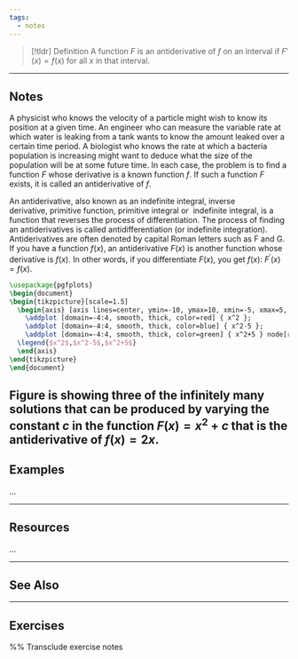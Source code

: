 ```yaml
---
tags:
  - notes
---
```

> [!tldr] Definition
> A function $F$ is an antiderivative of $f$ on an interval if $F'(x) = f(x)$ for all $x$ in that interval.
---
## Notes
A physicist who knows the velocity of a particle might wish to know its position at a given time. An engineer who can measure the variable rate at which water is leaking from a tank wants to know the amount leaked over a certain time period. A biologist who knows the rate at which a bacteria population is increasing might want to deduce what the size of the population will be at some future time. In each case, the problem is to find a function $F$ whose derivative is a known function $f$. If such a function $F$ exists, it is called an antiderivative of $f$. 

An antiderivative, also known as an indefinite integral, inverse derivative, primitive function, primitive integral or  indefinite integral, is a function that reverses the process of differentiation. The process of finding an antiderivatives is called antidifferentiation (or indefinite integration). Antiderivatives are often denoted by capital Roman letters such as F and G. If you have a function $f(x)$, an antiderivative $F(x)$ is another function whose derivative is $f(x)$. In other words, if you differentiate $F(x)$, you get $f(x)$: $F^′(x)=f(x)$.

```tikz
\usepackage{pgfplots}
\begin{document}
\begin{tikzpicture}[scale=1.5]
  \begin{axis} [axis lines=center, ymin=-10, ymax=10, xmin=-5, xmax=5, legend pos=south east]
    \addplot [domain=-4:4, smooth, thick, color=red] { x^2 };
	\addplot [domain=-4:4, smooth, thick, color=blue] { x^2-5 };
	\addplot [domain=-4:4, smooth, thick, color=green] { x^2+5 } node[right] {$x$};
  \legend{$x^2$,$x^2-5$,$x^2+5$}
  \end{axis}
\end{tikzpicture}
\end{document}
```

Figure is showing three of the infinitely many solutions that can be produced by varying the constant $c$ in the function $F(x)=x^2+c$ that is the antiderivative of $f(x)=2x$. 
---
## Examples 
...

---
## Resources 
...

---
## See Also

---
## Exercises
%% Transclude exercise notes